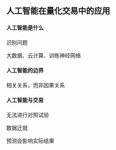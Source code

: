 ## 人工智能在量化交易中的应用

#### 人工智能是什么

识别问题

大数据、云计算、训练神经网络

#### 人工智能的边界

相关关系，而非因果关系

#### 人工智能与交易

无法进行对照试验

数据迁就

预测会影响实际结果

